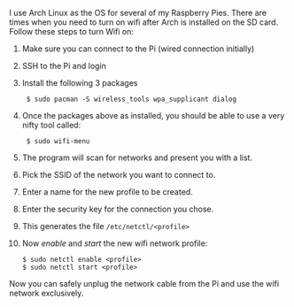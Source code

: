<!-- title: Enable Wifi Network from CLI -->

I use Arch Linux as the OS for several of my Raspberry Pies. There are times
when you need to turn on wifi after Arch is installed on the SD card. Follow
these steps to turn Wifi on:

1. Make sure you can connect to the Pi (wired connection initially)
2. SSH to the Pi and login
3. Install the following 3 packages

        $ sudo pacman -S wireless_tools wpa_supplicant dialog

4. Once the packages above as installed, you should be able to use a very nifty
   tool called:

        $ sudo wifi-menu

5. The program will scan for networks and present you with a list.
6. Pick the SSID of the network you want to connect to.
7. Enter a name for the new profile to be created.
8. Enter the security key for the connection you chose.
9. This generates the file `/etc/netctl/<profile>`
10. Now _enable_ and _start_ the new wifi network profile:

        $ sudo netctl enable <profile>
        $ sudo netctl start <profile>

Now you can safely unplug the network cable from the Pi and use the wifi
network exclusively.
